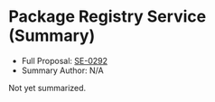 # Package Registry Service (Summary)

* Full Proposal: [SE-0292](https://github.com/apple/swift-evolution/blob/main/proposals/0292-package-registry-service.md)
* Summary Author: N/A

Not yet summarized.
